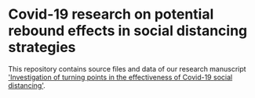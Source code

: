 # Covid-19 research on potential rebound effects in social distancing strategies 

This repository contains source files and data of our research manuscript ['Investigation of turning points in the effectiveness of Covid-19 social distancing'](https://www.medrxiv.org/content/10.1101/2021.12.07.21267415v1).
